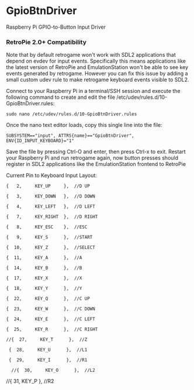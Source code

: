 GpioBtnDriver
==================

Raspberry Pi GPIO-to-Button Input Driver

### RetroPie 2.0+ Compatibility

Note that by default retrogame won't work with SDL2 applications that depend on evdev for input events.  Specifically this means applications like the latest version of RetroPie and EmulationStation won't be able to see key events generated by retrogame.  However you can fix this issue by adding a small custom udev rule to make retrogame keyboard events visible to SDL2.

Connect to your Raspberry Pi in a terminal/SSH session and execute the following command to create and edit the file /etc/udev/rules.d/10-GpioBtnDriver.rules:

````
sudo nano /etc/udev/rules.d/10-GpioBtnDriver.rules
````

Once the nano text editor loads, copy this single line into the file:

````
SUBSYSTEM=="input", ATTRS{name}=="GpioBtnDriver", ENV{ID_INPUT_KEYBOARD}="1"
````

Save the file by pressing Ctrl-O and enter, then press Ctrl-x to exit.  Restart your Raspberry Pi and run retrogame again, now button presses should register in SDL2 applications like the EmulationStation frontend to RetroPie


Current Pin to Keyboard Input Layout:

	{   2,     KEY_UP     },  //D UP
  
	{   3,     KEY_DOWN   },  //D DOWN
  
	{   4,     KEY_LEFT   },  //D LEFT
	
	{   7,     KEY_RIGHT  },  //D RIGHT
	
	{   8,     KEY_ESC    },  //ESC
	
	{   9,     KEY_S      },  //START
	
	{  10,     KEY_Z      },  //SELECT
	
	{  11,     KEY_A      },  //A
	
	{  14,     KEY_B      },  //B
	
	{  17,     KEY_X      },  //X
	
	{  18,     KEY_Y      },  //Y
	
	{  22,     KEY_Q      },  //C UP 
	
	{  23,     KEY_W      },  //C DOWN
	
	{  24,     KEY_E      },  //C LEFT
	
	{  25,     KEY_R      },  //C RIGHT
	
	//{  27,     KEY_T      },  //Z 
	
	 {  28,     KEY_U      },  //L1
   
	 {  29,     KEY_I      },  //R1
   
	  //{  30,     KEY_O      },  //L2
  
  //{  31,     KEY_P      },  //R2
